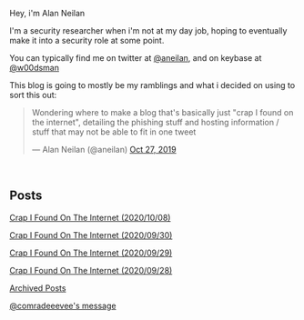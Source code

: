 Hey, i'm Alan Neilan

I'm a security researcher when i'm not at my day job, hoping to eventually make it into a security role at some point.

You can typically find me on twitter at [@aneilan](https://twitter.com/aneilan), and on keybase at [@w00dsman](https://keybase.io/w00dsman)

This blog is going to mostly be my ramblings and what i decided on using to sort this out:

<blockquote class="twitter-tweet" data-lang="en"><p lang="en" dir="ltr">Wondering where to make a blog that's basically just "crap I found on the internet", detailing the phishing stuff and hosting information /  stuff that may not be able to fit in one tweet
</p>&mdash; Alan Neilan (@aneilan) <a href="https://twitter.com/ANeilan/status/1188310492101709825?s=20">Oct 27, 2019</a></blockquote><br/>

## Posts

[Crap I Found On The Internet (2020/10/08)](/2020-10-08-crap-i-found)

[Crap I Found On The Internet (2020/09/30)](/2020-09-30-crap-i-found)

[Crap I Found On The Internet (2020/09/29)](/2020-09-29-crap-i-found)

[Crap I Found On The Internet (2020/09/28)](/2020-09-28-crap-i-found)

[Archived Posts](/archive/) 

[@comradeeevee's message](/eevee)
